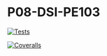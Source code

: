 # P08-DSI-PE103

[![Tests](https://github.com/alu0101339887/P08-DSI-PE103/actions/workflows/tests.yml/badge.svg)](https://github.com/alu0101339887/P08-DSI-PE103/actions/workflows/tests.yml)

[![Coveralls](https://github.com/alu0101339887/P08-DSI-PE103/actions/workflows/coveralls.yml/badge.svg)](https://github.com/alu0101339887/P08-DSI-PE103/actions/workflows/coveralls.yml)
